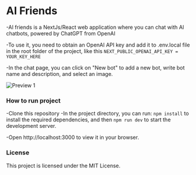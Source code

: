 # AI Friends

-AI friends is a NextJs/React web application where you can chat with AI chatbots, powered by ChatGPT from OpenAI

-To use it, you need to obtain an OpenAI API key and add it to .env.local file in the root folder of the project, like this
`NEXT_PUBLIC_OPENAI_API_KEY = YOUR_KEY_HERE`

-In the chat page, you can click on "New bot" to add a new bot, write bot name and description, and select an image.

![Preview 1](https://raw.githubusercontent.com/reemrizzk/ai-friends-nextjs/main/public/preview1.png)

### How to run project

-Clone this repository
-In the project directory, you can run:
`npm install` to install the required dependencies,
and then `npm run dev` to start the development server.

-Open http://localhost:3000 to view it in your browser.

### License

This project is licensed under the MIT License.
